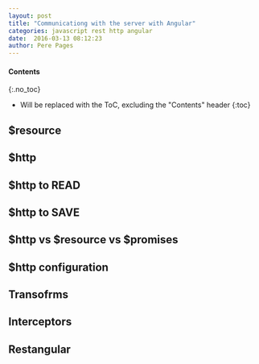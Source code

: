 ```yaml
---
layout: post
title: "Communicationg with the server with Angular"
categories: javascript rest http angular
date:  2016-03-13 08:12:23
author: Pere Pages
---
```


#### Contents
{:.no_toc}
* Will be replaced with the ToC, excluding the "Contents" header
{:toc}

## $resource

## $http

## $http to READ

## $http to SAVE

## $http vs $resource vs $promises

## $http configuration

## Transofrms

## Interceptors

## Restangular
